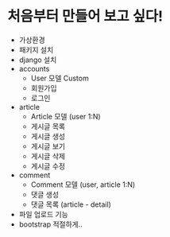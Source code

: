 # 처음부터 만들어 보고 싶다!

* 가상환경
* 패키지 설치
* django 설치
* accounts
  * User 모델 Custom
  * 회원가입
  * 로그인
* article
  * Article 모델 (user 1:N)
  * 게시글 목록
  * 게시글 생성
  * 게시글 보기
  * 게시글 삭제
  * 게시글 수정
* comment
  * Comment 모델 (user, article 1:N)
  * 댓글 생성 
  * 댓글 목록 (article - detail)
* 파일 업로드 기능
* bootstrap 적절하게..